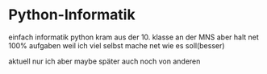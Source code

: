 # Python-Informatik 
einfach informatik python kram aus der 10. klasse an der MNS aber halt net 100% aufgaben weil ich viel selbst mache net wie es soll(besser)

aktuell nur ich aber maybe später auch noch von anderen